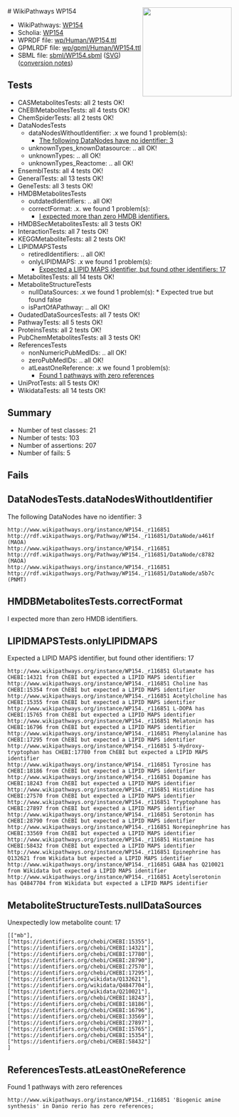 <img style="float: right; width: 200px" src="../logo.png" />
# WikiPathways WP154

* WikiPathways: [WP154](https://identifiers.org/wikipathways:WP154)
* Scholia: [WP154](https://scholia.toolforge.org/wikipathways/WP154)
* WPRDF file: [wp/Human/WP154.ttl](../wp/Human/WP154.ttl)
* GPMLRDF file: [wp/gpml/Human/WP154.ttl](../wp/gpml/Human/WP154.ttl)
* SBML file: [sbml/WP154.sbml](../sbml/WP154.sbml) ([SVG](../sbml/WP154.svg)) ([conversion notes](../sbml/WP154.txt))

## Tests
* CASMetabolitesTests: all 2 tests OK!
* ChEBIMetabolitesTests: all 4 tests OK!
* ChemSpiderTests: all 2 tests OK!
* DataNodesTests
    * dataNodesWithoutIdentifier: .x we found 1 problem(s):
        * [The following DataNodes have no identifier: 3](#d2d32fa2)
    * unknownTypes_knownDatasource: .. all OK!
    * unknownTypes: .. all OK!
    * unknownTypes_Reactome: .. all OK!
* EnsemblTests: all 4 tests OK!
* GeneralTests: all 13 tests OK!
* GeneTests: all 3 tests OK!
* HMDBMetabolitesTests
    * outdatedIdentifiers: .. all OK!
    * correctFormat: .x. we found 1 problem(s):
        * [I expected more than zero HMDB identifiers.](#ad154c1e)
* HMDBSecMetabolitesTests: all 3 tests OK!
* InteractionTests: all 7 tests OK!
* KEGGMetaboliteTests: all 2 tests OK!
* LIPIDMAPSTests
    * retiredIdentifiers: .. all OK!
    * onlyLIPIDMAPS: .x we found 1 problem(s):
        * [Expected a LIPID MAPS identifier, but found other identifiers: 17](#d0bfb67f)
* MetabolitesTests: all 14 tests OK!
* MetaboliteStructureTests
    * nullDataSources: .x we found 1 problem(s):
            * Expected true but found false
    * isPartOfAPathway: .. all OK!
* OudatedDataSourcesTests: all 7 tests OK!
* PathwayTests: all 5 tests OK!
* ProteinsTests: all 2 tests OK!
* PubChemMetabolitesTests: all 3 tests OK!
* ReferencesTests
    * nonNumericPubMedIDs: .. all OK!
    * zeroPubMedIDs: .. all OK!
    * atLeastOneReference: .x we found 1 problem(s):
        * [Found 1 pathways with zero references](#35eb778e)
* UniProtTests: all 5 tests OK!
* WikidataTests: all 14 tests OK!


## Summary

* Number of test classes: 21
* Number of tests: 103
* Number of assertions: 207
* Number of fails: 5

## Fails

<a name="d2d32fa2" />

## DataNodesTests.dataNodesWithoutIdentifier

The following DataNodes have no identifier: 3
```
http://www.wikipathways.org/instance/WP154._r116851 http://rdf.wikipathways.org/Pathway/WP154._r116851/DataNode/a461f (MAOA)
http://www.wikipathways.org/instance/WP154._r116851 http://rdf.wikipathways.org/Pathway/WP154._r116851/DataNode/c8782 (MAOA)
http://www.wikipathways.org/instance/WP154._r116851 http://rdf.wikipathways.org/Pathway/WP154._r116851/DataNode/a5b7c (PNMT)
```

<a name="ad154c1e" />

## HMDBMetabolitesTests.correctFormat

I expected more than zero HMDB identifiers.
<a name="d0bfb67f" />

## LIPIDMAPSTests.onlyLIPIDMAPS

Expected a LIPID MAPS identifier, but found other identifiers: 17
```
http://www.wikipathways.org/instance/WP154._r116851 Glutamate has CHEBI:14321 from ChEBI but expected a LIPID MAPS identifier
http://www.wikipathways.org/instance/WP154._r116851 Choline has CHEBI:15354 from ChEBI but expected a LIPID MAPS identifier
http://www.wikipathways.org/instance/WP154._r116851 Acetylcholine has CHEBI:15355 from ChEBI but expected a LIPID MAPS identifier
http://www.wikipathways.org/instance/WP154._r116851 L-DOPA has CHEBI:15765 from ChEBI but expected a LIPID MAPS identifier
http://www.wikipathways.org/instance/WP154._r116851 Melatonin has CHEBI:16796 from ChEBI but expected a LIPID MAPS identifier
http://www.wikipathways.org/instance/WP154._r116851 Phenylalanine has CHEBI:17295 from ChEBI but expected a LIPID MAPS identifier
http://www.wikipathways.org/instance/WP154._r116851 5-Hydroxy-tryptophan has CHEBI:17780 from ChEBI but expected a LIPID MAPS identifier
http://www.wikipathways.org/instance/WP154._r116851 Tyrosine has CHEBI:18186 from ChEBI but expected a LIPID MAPS identifier
http://www.wikipathways.org/instance/WP154._r116851 Dopamine has CHEBI:18243 from ChEBI but expected a LIPID MAPS identifier
http://www.wikipathways.org/instance/WP154._r116851 Histidine has CHEBI:27570 from ChEBI but expected a LIPID MAPS identifier
http://www.wikipathways.org/instance/WP154._r116851 Tryptophane has CHEBI:27897 from ChEBI but expected a LIPID MAPS identifier
http://www.wikipathways.org/instance/WP154._r116851 Serotonin has CHEBI:28790 from ChEBI but expected a LIPID MAPS identifier
http://www.wikipathways.org/instance/WP154._r116851 Norepinephrine has CHEBI:33569 from ChEBI but expected a LIPID MAPS identifier
http://www.wikipathways.org/instance/WP154._r116851 Histamine has CHEBI:58432 from ChEBI but expected a LIPID MAPS identifier
http://www.wikipathways.org/instance/WP154._r116851 Epinephrine has Q132621 from Wikidata but expected a LIPID MAPS identifier
http://www.wikipathways.org/instance/WP154._r116851 GABA has Q210021 from Wikidata but expected a LIPID MAPS identifier
http://www.wikipathways.org/instance/WP154._r116851 Acetylserotonin has Q4847704 from Wikidata but expected a LIPID MAPS identifier
```

<a name="91904190" />

## MetaboliteStructureTests.nullDataSources

Unexpectedly low metabolite count: 17
```
[["mb"],
["https://identifiers.org/chebi/CHEBI:15355"],
["https://identifiers.org/chebi/CHEBI:14321"],
["https://identifiers.org/chebi/CHEBI:17780"],
["https://identifiers.org/chebi/CHEBI:28790"],
["https://identifiers.org/chebi/CHEBI:27570"],
["https://identifiers.org/chebi/CHEBI:17295"],
["https://identifiers.org/wikidata/Q132621"],
["https://identifiers.org/wikidata/Q4847704"],
["https://identifiers.org/wikidata/Q210021"],
["https://identifiers.org/chebi/CHEBI:18243"],
["https://identifiers.org/chebi/CHEBI:18186"],
["https://identifiers.org/chebi/CHEBI:16796"],
["https://identifiers.org/chebi/CHEBI:33569"],
["https://identifiers.org/chebi/CHEBI:27897"],
["https://identifiers.org/chebi/CHEBI:15765"],
["https://identifiers.org/chebi/CHEBI:15354"],
["https://identifiers.org/chebi/CHEBI:58432"]
]
```

<a name="35eb778e" />

## ReferencesTests.atLeastOneReference

Found 1 pathways with zero references
```
http://www.wikipathways.org/instance/WP154._r116851 'Biogenic amine synthesis' in Danio rerio has zero references; 
```

